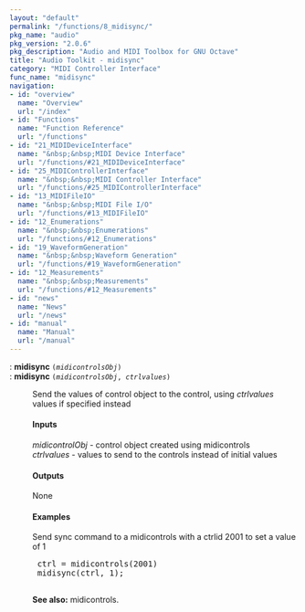 ```yaml
---
layout: "default"
permalink: "/functions/8_midisync/"
pkg_name: "audio"
pkg_version: "2.0.6"
pkg_description: "Audio and MIDI Toolbox for GNU Octave"
title: "Audio Toolkit - midisync"
category: "MIDI Controller Interface"
func_name: "midisync"
navigation:
- id: "overview"
  name: "Overview"
  url: "/index"
- id: "Functions"
  name: "Function Reference"
  url: "/functions"
- id: "21_MIDIDeviceInterface"
  name: "&nbsp;&nbsp;MIDI Device Interface"
  url: "/functions/#21_MIDIDeviceInterface"
- id: "25_MIDIControllerInterface"
  name: "&nbsp;&nbsp;MIDI Controller Interface"
  url: "/functions/#25_MIDIControllerInterface"
- id: "13_MIDIFileIO"
  name: "&nbsp;&nbsp;MIDI File I/O"
  url: "/functions/#13_MIDIFileIO"
- id: "12_Enumerations"
  name: "&nbsp;&nbsp;Enumerations"
  url: "/functions/#12_Enumerations"
- id: "19_WaveformGeneration"
  name: "&nbsp;&nbsp;Waveform Generation"
  url: "/functions/#19_WaveformGeneration"
- id: "12_Measurements"
  name: "&nbsp;&nbsp;Measurements"
  url: "/functions/#12_Measurements"
- id: "news"
  name: "News"
  url: "/news"
- id: "manual"
  name: "Manual"
  url: "/manual"
---
```

<dl class="first-deftypefn">
<dt class="deftypefn" id="index-midisync"><span class="category-def">: </span><span><strong class="def-name">midisync</strong> <code class="def-code-arguments">(<var class="var">midicontrolsObj</var>)</code><a class="copiable-link" href='#index-midisync'></a></span></dt>
<dt class="deftypefnx def-cmd-deftypefn" id="index-midisync-1"><span class="category-def">: </span><span><strong class="def-name">midisync</strong> <code class="def-code-arguments">(<var class="var">midicontrolsObj</var>, <var class="var">ctrlvalues</var>)</code><a class="copiable-link" href='#index-midisync-1'></a></span></dt>
<dd><p>Send the values of control object to the control, using <var class="var">ctrlvalues</var> values
 if specified instead
</p> 
<h4 class="subsubheading" id="Inputs">Inputs</h4>
<p><var class="var">midicontrolObj</var> - control object created using midicontrols<br>
 <var class="var">ctrlvalues</var> - values to send to the controls instead of initial values
</p>
<h4 class="subsubheading" id="Outputs">Outputs</h4>
<p>None
</p>
<h4 class="subsubheading" id="Examples">Examples</h4>
<p>Send sync command to a midicontrols with a ctrlid 2001 to set a value of 1
 </p><div class="example">
<pre class="example-preformatted"> ctrl = midicontrols(2001)
 midisync(ctrl, 1);
 </pre></div>


<p><strong class="strong">See also:</strong> midicontrols.
 </p></dd></dl>